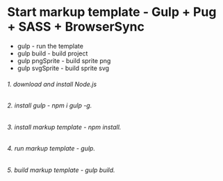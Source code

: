 # Start markup template - Gulp + Pug + SASS  + BrowserSync

- gulp - run the template
- gulp build - build project
- gulp pngSprite - build sprite png
- gulp svgSprite - build sprite svg

###### 1. download and install Node.js
###### 2. install gulp - npm i gulp -g.
###### 3. install markup template - npm install.
###### 4. run markup template - gulp.
###### 5. build markup template - gulp build.